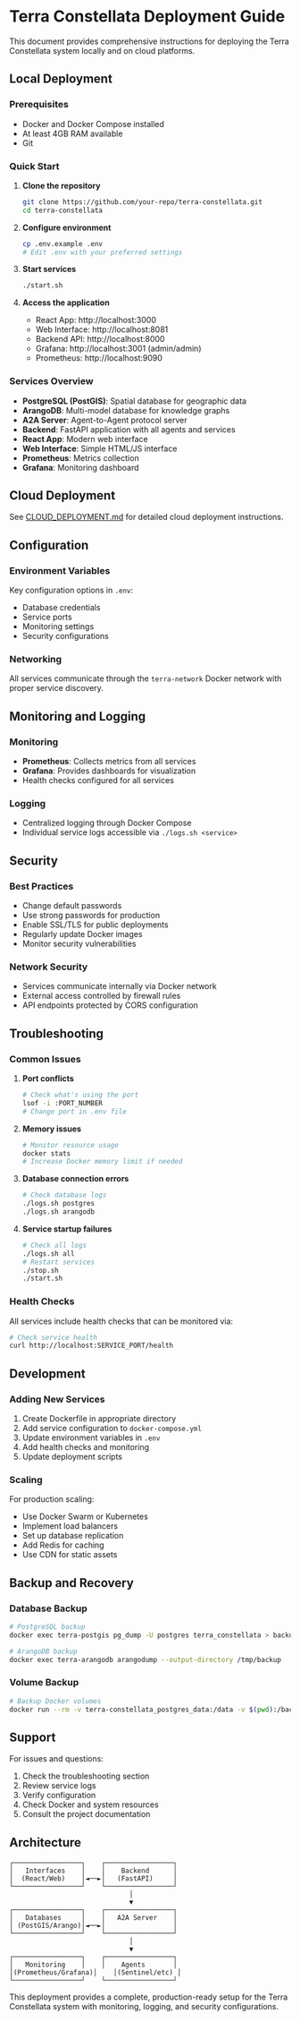 # Terra Constellata Deployment Guide

This document provides comprehensive instructions for deploying the Terra Constellata system locally and on cloud platforms.

## Local Deployment

### Prerequisites

- Docker and Docker Compose installed
- At least 4GB RAM available
- Git

### Quick Start

1. **Clone the repository**
   ```bash
   git clone https://github.com/your-repo/terra-constellata.git
   cd terra-constellata
   ```

2. **Configure environment**
   ```bash
   cp .env.example .env
   # Edit .env with your preferred settings
   ```

3. **Start services**
   ```bash
   ./start.sh
   ```

4. **Access the application**
   - React App: http://localhost:3000
   - Web Interface: http://localhost:8081
   - Backend API: http://localhost:8000
   - Grafana: http://localhost:3001 (admin/admin)
   - Prometheus: http://localhost:9090

### Services Overview

- **PostgreSQL (PostGIS)**: Spatial database for geographic data
- **ArangoDB**: Multi-model database for knowledge graphs
- **A2A Server**: Agent-to-Agent protocol server
- **Backend**: FastAPI application with all agents and services
- **React App**: Modern web interface
- **Web Interface**: Simple HTML/JS interface
- **Prometheus**: Metrics collection
- **Grafana**: Monitoring dashboard

## Cloud Deployment

See [CLOUD_DEPLOYMENT.md](CLOUD_DEPLOYMENT.md) for detailed cloud deployment instructions.

## Configuration

### Environment Variables

Key configuration options in `.env`:

- Database credentials
- Service ports
- Monitoring settings
- Security configurations

### Networking

All services communicate through the `terra-network` Docker network with proper service discovery.

## Monitoring and Logging

### Monitoring

- **Prometheus**: Collects metrics from all services
- **Grafana**: Provides dashboards for visualization
- Health checks configured for all services

### Logging

- Centralized logging through Docker Compose
- Individual service logs accessible via `./logs.sh <service>`

## Security

### Best Practices

- Change default passwords
- Use strong passwords for production
- Enable SSL/TLS for public deployments
- Regularly update Docker images
- Monitor security vulnerabilities

### Network Security

- Services communicate internally via Docker network
- External access controlled by firewall rules
- API endpoints protected by CORS configuration

## Troubleshooting

### Common Issues

1. **Port conflicts**
   ```bash
   # Check what's using the port
   lsof -i :PORT_NUMBER
   # Change port in .env file
   ```

2. **Memory issues**
   ```bash
   # Monitor resource usage
   docker stats
   # Increase Docker memory limit if needed
   ```

3. **Database connection errors**
   ```bash
   # Check database logs
   ./logs.sh postgres
   ./logs.sh arangodb
   ```

4. **Service startup failures**
   ```bash
   # Check all logs
   ./logs.sh all
   # Restart services
   ./stop.sh
   ./start.sh
   ```

### Health Checks

All services include health checks that can be monitored via:

```bash
# Check service health
curl http://localhost:SERVICE_PORT/health
```

## Development

### Adding New Services

1. Create Dockerfile in appropriate directory
2. Add service configuration to `docker-compose.yml`
3. Update environment variables in `.env`
4. Add health checks and monitoring
5. Update deployment scripts

### Scaling

For production scaling:

- Use Docker Swarm or Kubernetes
- Implement load balancers
- Set up database replication
- Add Redis for caching
- Use CDN for static assets

## Backup and Recovery

### Database Backup

```bash
# PostgreSQL backup
docker exec terra-postgis pg_dump -U postgres terra_constellata > backup.sql

# ArangoDB backup
docker exec terra-arangodb arangodump --output-directory /tmp/backup
```

### Volume Backup

```bash
# Backup Docker volumes
docker run --rm -v terra-constellata_postgres_data:/data -v $(pwd):/backup alpine tar czf /backup/postgres_backup.tar.gz -C /data .
```

## Support

For issues and questions:

1. Check the troubleshooting section
2. Review service logs
3. Verify configuration
4. Check Docker and system resources
5. Consult the project documentation

## Architecture

```
┌─────────────────┐    ┌─────────────────┐
│   Interfaces    │    │    Backend      │
│  (React/Web)    │◄──►│   (FastAPI)     │
└─────────────────┘    └─────────────────┘
                              │
                              ▼
┌─────────────────┐    ┌─────────────────┐
│   Databases     │    │   A2A Server    │
│ (PostGIS/Arango)│◄──►│                 │
└─────────────────┘    └─────────────────┘
                              │
                              ▼
┌─────────────────┐    ┌─────────────────┐
│   Monitoring    │    │    Agents       │
│(Prometheus/Grafana)│    │(Sentinel/etc) │
└─────────────────┘    └─────────────────┘
```

This deployment provides a complete, production-ready setup for the Terra Constellata system with monitoring, logging, and security configurations.